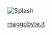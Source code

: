 ![Splash](https://github.com/user-attachments/assets/e5e0f536-4b5d-4c3f-bca5-4d03e0c74b84)

[maggobyte.it](https://www.maggobyte.it)
